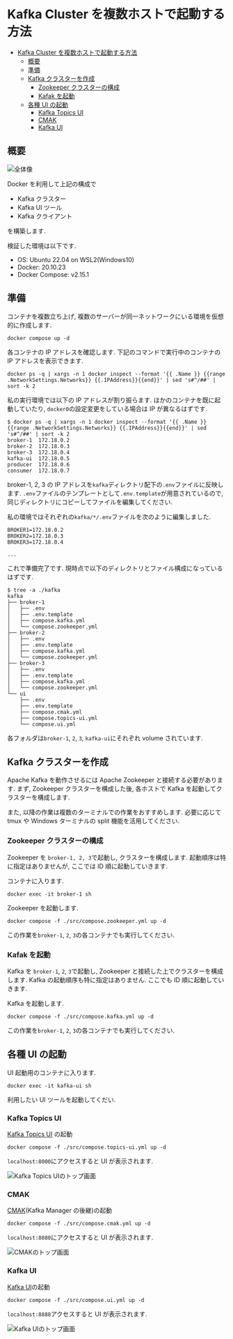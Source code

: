 # Kafka Cluster を複数ホストで起動する方法

- [Kafka Cluster を複数ホストで起動する方法](#kafka-cluster-を複数ホストで起動する方法)
  - [概要](#概要)
  - [準備](#準備)
  - [Kafka クラスターを作成](#kafka-クラスターを作成)
    - [Zookeeper クラスターの構成](#zookeeper-クラスターの構成)
    - [Kafak を起動](#kafak-を起動)
  - [各種 UI の起動](#各種-ui-の起動)
    - [Kafka Topics UI](#kafka-topics-ui)
    - [CMAK](#cmak)
    - [Kafka UI](#kafka-ui)

## 概要

![全体像](./blob/overall.dio.png)

Docker を利用して上記の構成で

- Kafka クラスター
- Kafka UI ツール
- Kafka クライアント

を構築します.

検証した環境は以下です.

- OS: Ubuntu 22.04 on WSL2(Windows10)
- Docker: 20.10.23
- Docker Compose: v2.15.1

## 準備

コンテナを複数立ち上げ, 複数のサーバーが同一ネットワークにいる環境を仮想的に作成します.

```shell
docker compose up -d
```

各コンテナの IP アドレスを確認します.
下記のコマンドで実行中のコンテナの IP アドレスを表示できます.

```shell
docker ps -q | xargs -n 1 docker inspect --format '{{ .Name }} {{range .NetworkSettings.Networks}} {{.IPAddress}}{{end}}' | sed 's#^/##' | sort -k 2
```

私の実行環境では以下の IP アドレスが割り振らます.
ほかのコンテナを既に起動していたり, `docker0`の設定変更をしている場合は IP が異なるはずです.

```shell
$ docker ps -q | xargs -n 1 docker inspect --format '{{ .Name }} {{range .NetworkSettings.Networks}} {{.IPAddress}}{{end}}' | sed 's#^/##' | sort -k 2
broker-1  172.18.0.2
broker-2  172.18.0.3
broker-3  172.18.0.4
kafka-ui  172.18.0.5
producer  172.18.0.6
consumer  172.18.0.7
```

broker-1, 2, 3 の IP アドレスを`kafka`ディレクトリ配下の`.env`ファイルに反映します.
`.env`ファイルのテンプレートとして`.env.template`が用意されているので, 同じディレクトリにコピーしてファイルを編集してください.

私の環境ではそれぞれの`kafka/*/.env`ファイルを次のように編集しました.

```env
BROKER1=172.18.0.2
BROKER2=172.18.0.3
BROKER3=172.18.0.4

...
```

これで準備完了です.
現時点で以下のディレクトリとファイル構成になっているはずです.

```shell
$ tree -a ./kafka
kafka
├── broker-1
│   ├── .env
│   ├── .env.template
│   ├── compose.kafka.yml
│   └── compose.zookeeper.yml
├── broker-2
│   ├── .env
│   ├── .env.template
│   ├── compose.kafka.yml
│   └── compose.zookeeper.yml
├── broker-3
│   ├── .env
│   ├── .env.template
│   ├── compose.kafka.yml
│   └── compose.zookeeper.yml
└── ui
    ├── .env
    ├── .env.template
    ├── compose.cmak.yml
    ├── compose.topics-ui.yml
    └── compose.ui.yml
```

各フォルダは`broker-1`, `2`, `3`, `kafka-ui`にそれぞれ volume されています.

## Kafka クラスターを作成

Apache Kafka を動作させるには Apache Zookeeper と接続する必要があります.
まず, Zookeeper クラスターを構成した後, 各ホストで Kafka を起動してクラスターを構成します.

また, 以降の作業は複数のターミナルでの作業をおすすめします.
必要に応じて tmux や Windows ターミナルの split 機能を活用してください.

### Zookeeper クラスターの構成

Zookeeper を `broker-1, 2, 3`で起動し, クラスターを構成します.
起動順序は特に指定はありませんが, ここでは ID 順に起動していきます.

コンテナに入ります.

```shell
docker exec -it broker-1 sh
```

Zookeeper を起動します.

```shell
docker compose -f ./src/compose.zookeeper.yml up -d
```

この作業を`broker-1`, `2`, `3`の各コンテナでも実行してください.

### Kafak を起動

Kafka を `broker-1`, `2`, `3`で起動し, Zookeeper と接続した上でクラスターを構成します.
Kafka の起動順序も特に指定はありません.
ここでも ID 順に起動していきます.

Kafka を起動します.

```shell
docker compose -f ./src/compose.kafka.yml up -d
```

この作業を`broker-1`, `2`, `3`の各コンテナでも実行してください.

## 各種 UI の起動

UI 起動用のコンテナに入ります.

```shell
docker exec -it kafka-ui sh
```

利用したい UI ツールを起動してくだい.

### Kafka Topics UI

[Kafka Topics UI](https://github.com/lensesio/kafka-topics-ui) の起動

```shell
docker compose -f ./src/compose.topics-ui.yml up -d
```

`localhost:8000`にアクセスすると UI が表示されます.

![Kafka Topics UIのトップ画面](./blob/kafka-topics-ui.png)

### CMAK

[CMAK](https://github.com/yahoo/CMAK)(Kafka Manager の後継)の起動

```shell
docker compose -f ./src/compose.cmak.yml up -d
```

`localhost:8080`にアクセスすると UI が表示されます.

![CMAKのトップ画面](./blob/cmak.png)

### Kafka UI

[Kafka UI](https://github.com/provectus/kafka-ui)の起動

```shell
docker compose -f ./src/compose.ui.yml up -d
```

`localhost:8888`アクセスすると UI が表示されます.

![Kafka UIのトップ画面](./blob/kafka-ui.png)
